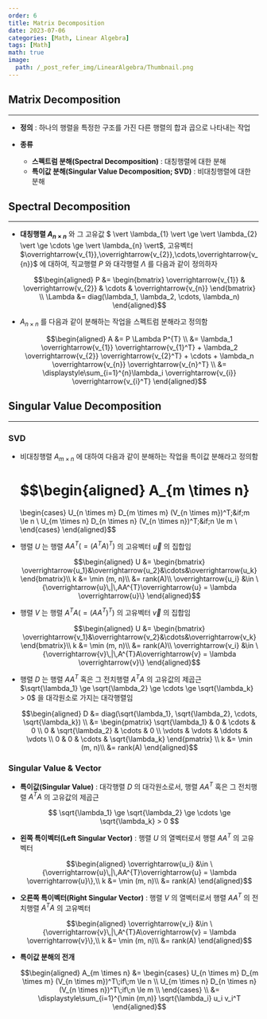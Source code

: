 ```yaml
---
order: 6
title: Matrix Decomposition
date: 2023-07-06
categories: [Math, Linear Algebra]
tags: [Math]
math: true
image:
  path: /_post_refer_img/LinearAlgebra/Thumbnail.png
---
```


## Matrix Decomposition
-----

- **정의** : 하나의 행렬을 특정한 구조를 가진 다른 행렬의 합과 곱으로 나타내는 작업

- **종류**
    - **스펙트럼 분해(Spectral Decomposition)** : 대칭행렬에 대한 분해
    - **특이값 분해(Singular Value Decomposition; SVD)** : 비대칭행렬에 대한 분해

## Spectral Decomposition
-----

- **대칭행렬 $A_{n \times n}$** 와 그 고유값 $ \vert \lambda_{1} \vert \ge \vert \lambda_{2} \vert \ge \cdots \ge \vert \lambda_{n} \vert$, 고유벡터 $\overrightarrow{v_{1}},\overrightarrow{v_{2}},\cdots,\overrightarrow{v_{n}}$ 에 대하여, 직교행렬 $P$ 와 대각행렬 $\Lambda$ 를 다음과 같이 정의하자

    $$\begin{aligned}
    P
    &= \begin{bmatrix} \overrightarrow{v_{1}} & \overrightarrow{v_{2}} & \cdots & \overrightarrow{v_{n}} \end{bmatrix} \\
    \Lambda
    &= diag(\lambda_1, \lambda_2, \cdots, \lambda_n)
    \end{aligned}$$

- $A_{n \times n}$ 를 다음과 같이 분해하는 작업을 스펙트럼 분해라고 정의함

    $$\begin{aligned}
    A
    &= P \Lambda P^{T} \\
    &= \lambda_1 \overrightarrow{v_{1}} \overrightarrow{v_{1}^T} + \lambda_2 \overrightarrow{v_{2}} \overrightarrow{v_{2}^T} + \cdots + \lambda_n \overrightarrow{v_{n}} \overrightarrow{v_{n}^T} \\
    &= \displaystyle\sum_{i=1}^{n}\lambda_i \overrightarrow{v_{i}} \overrightarrow{v_{i}^T}
    \end{aligned}$$

## Singular Value Decomposition
-----

### SVD

- 비대칭행렬 $A_{m \times n}$ 에 대하여 다음과 같이 분해하는 작업을 특이값 분해라고 정의함

    $$\begin{aligned}
    A_{m \times n}
    =
    \begin{cases}
    U_{n \times m} D_{m \times m} (V_{n \times m})^T\;&if\;m \le n \\
    U_{m \times n} D_{n \times n} (V_{n \times n})^T\;&if\;n \le m \\
    \end{cases}
    \end{aligned}$$

- 행렬 $U$ 는 행렬 $AA^{T}(=(A^{T}A)^T)$ 의 고유벡터 $\overrightarrow{u}$ 의 집합임

    $$\begin{aligned}
    U &= \begin{bmatrix} \overrightarrow{u_1}&\overrightarrow{u_2}&\cdots&\overrightarrow{u_k} \end{bmatrix}\\
    k &= \min (m, n)\\
    &= rank(A)\\
    \overrightarrow{u_i} 
    &\in \{\overrightarrow{u}\,|\,AA^{T}\overrightarrow{u} = \lambda \overrightarrow{u}\}
    \end{aligned}$$

- 행렬 $V$ 는 행렬 $A^{T}A(=(AA^{T})^T)$ 의 고유벡터 $\overrightarrow{v}$ 의 집합임

    $$\begin{aligned}
    U
    &= \begin{bmatrix} \overrightarrow{v_1}&\overrightarrow{v_2}&\cdots&\overrightarrow{v_k} \end{bmatrix}\\
    k
    &= \min (m, n)\\
    &= rank(A)\\
    \overrightarrow{v_i}
    &\in \{\overrightarrow{v}\,|\,A^{T}A\overrightarrow{v} = \lambda \overrightarrow{v}\}
    \end{aligned}$$

- 행렬 $D$ 는 행렬 $AA^{T}$ 혹은 그 전치행렬 $A^{T}A$ 의 고유값의 제곱근 $\sqrt{\lambda_1} \ge \sqrt{\lambda_2} \ge \cdots \ge \sqrt{\lambda_k} > 0$ 을 대각원소로 가지는 대각행렬임

    $$\begin{aligned}
    D
    &= diag(\sqrt{\lambda_1}, \sqrt{\lambda_2}, \cdots, \sqrt{\lambda_k}) \\
    &= \begin{pmatrix}
    \sqrt{\lambda_1} & 0 & \cdots & 0 \\
    0 & \sqrt{\lambda_2} & \cdots & 0 \\
    \vdots & \vdots & \ddots & \vdots \\
    0 & 0 & \cdots & \sqrt{\lambda_k}
    \end{pmatrix} \\
    k
    &= \min (m, n)\\
    &= rank(A)
    \end{aligned}$$

### Singular Value & Vector

- **특이값(Singular Value)** : 대각행렬 $D$ 의 대각원소로서, 행렬 $AA^{T}$ 혹은 그 전치행렬 $A^{T}A$ 의 고유값의 제곱근

    $$
    \sqrt{\lambda_1} \ge \sqrt{\lambda_2} \ge \cdots \ge \sqrt{\lambda_k} > 0
    $$

- **왼쪽 특이벡터(Left Singular Vector)** : 행렬 $U$ 의 열벡터로서 행렬 $AA^{T}$ 의 고유벡터

    $$\begin{aligned}
    \overrightarrow{u_i} 
    &\in \{\overrightarrow{u}\,|\,AA^{T}\overrightarrow{u} = \lambda \overrightarrow{u}\},\\
    k
    &= \min (m, n)\\
    &= rank(A)
    \end{aligned}$$

- **오른쪽 특이벡터(Right Singular Vector)** : 행렬 $V$ 의 열벡터로서 행렬 $AA^{T}$ 의 전치행렬 $A^{T}A$ 의 고유벡터

    $$\begin{aligned}
    \overrightarrow{v_i}
    &\in \{\overrightarrow{v}\,|\,A^{T}A\overrightarrow{v} = \lambda \overrightarrow{v}\},\\
    k
    &= \min (m, n)\\
    &= rank(A)
    \end{aligned}$$

- **특이값 분해의 전개**

    $$\begin{aligned}
    A_{m \times n}
    &=
    \begin{cases}
    U_{n \times m} D_{m \times m} (V_{n \times m})^T\;if\;m \le n \\
    U_{m \times n} D_{n \times n} (V_{n \times n})^T\;if\;n \le m \\
    \end{cases} \\
    &= \displaystyle\sum_{i=1}^{\min (m,n)} \sqrt{\lambda_i} u_i v_i^T
    \end{aligned}$$